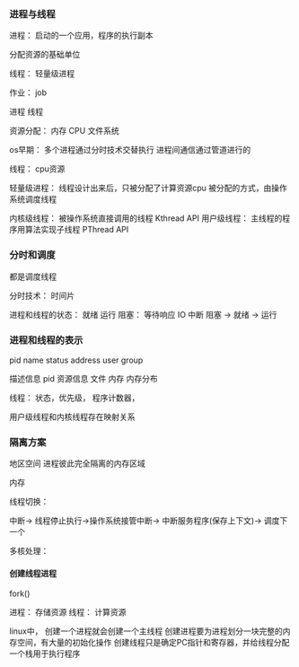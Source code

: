 ### 进程与线程


进程： 启动的一个应用，程序的执行副本

分配资源的基础单位

线程：
轻量级进程


作业： job

进程
线程

资源分配：
    内存
    CPU
    文件系统

os早期：
    多个进程通过分时技术交替执行
    进程间通信通过管道进行的

线程： cpu资源

 轻量级进程： 线程设计出来后，只被分配了计算资源cpu 被分配的方式，由操作系统调度线程
 


内核级线程： 被操作系统直接调用的线程 Kthread API
用户级线程： 主线程的程序用算法实现子线程  PThread API


### 分时和调度
都是调度线程


分时技术： 时间片



进程和线程的状态：
就绪
运行
阻塞： 等待响应 IO 中断
阻塞 -> 就绪 -> 运行


### 进程和线程的表示
    
pid
name 
status
address
user
group


描述信息 pid
资源信息 文件 内存 
内存分布 


线程：
    状态，优先级， 程序计数器， 

用户级线程和内核线程存在映射关系


### 隔离方案

地区空间
进程彼此完全隔离的内存区域

内存


线程切换：

中断-> 线程停止执行->操作系统接管中断-> 中断服务程序(保存上下文)-> 调度下一个



多核处理：


#### 创建线程进程
fork()


进程： 存储资源
线程： 计算资源


linux中， 创建一个进程就会创建一个主线程
创建进程要为进程划分一块完整的内存空间，有大量的初始化操作
创建线程只是确定PC指针和寄存器，并给线程分配一个栈用于执行程序



